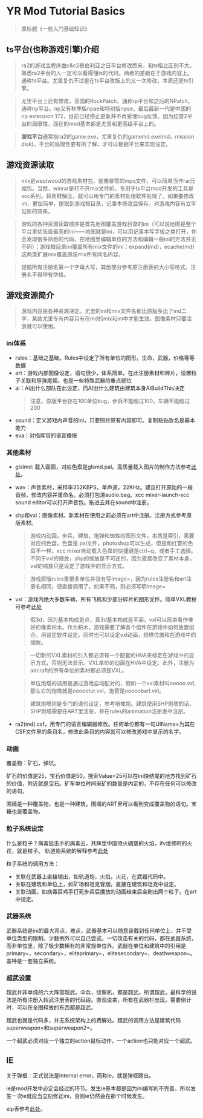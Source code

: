 # YR Mod Tutorial Basics

> 原标题《一些入门基础知识》

## ts平台(也称游戏引擎)介绍

> ra2的游戏主程序由c&c2泰伯利亚之日平台修改而来，和ts相比区别不大。熟悉ra2平台的人一定可以看得懂ts的代码。两者的差距在于游戏内容上。通称ts平台。尤里复仇不过是在ts平台改版上的又一次修改，本质还是ts引擎。

> 尤里平台上还有修改，英国的RockPatch，通称rp平台和之后的NPatch，通称np平台。np又有秋季版npae和特别版npse。最后最新一代是中国的np extension 172，目前已经停止更新并不再受理bug反馈。因为红警2平台的局限性，现在的mod基本都是尤里和更高级平台上的。

> **游戏平台**通常指ra2的game.exe，尤里复仇的gamemd.exe(md，mission disk)。平台的局限性要有所了解，才可以根据平台来实现设定。

## 游戏资源读取

> mix是westwood的游戏素材包，就像暴雪的mpq文件，可以简单当作rar压缩包。当然，winrar是打不开mix文件的。专用于ts平台mod开发的工具是xcc系列。将素材解压，就可以用专门的素材处理软件处理了。如果要修改ini，更加简单，提取到游戏根目录，记事本修改后保存，对游戏内容有立竿见影的效果。

> 游戏的各种资源读取顺序是首先地图覆盖游戏目录的ini（可以说地图是整个平台里优先级最高的ini——地图就是ini，可以用记事本写字板之类打开，你会发现很多熟悉的代码，在地图里编辑单位的方法和编辑一般ini的方法并无不同）；游戏根目录ini覆盖所有mix文件的ini；expand(md)，ecache(md)这两类扩展mix覆盖原装mix所有同名内容。

> 提倡所有注册名第一个字母大写，其他部分参考原注册表的大小写格式。注册名不得带有空格。

## 游戏资源简介

> 游戏内容由各种资源决定。尤里的ini和mix文件名都比原版多出了md二字，某些尤里专有内容只有在md的mix和ini中才能生效。图像素材只要注册就可以使用。

### ini体系

- rules：基础之基础。Rules中设定了所有单位的图形，生命，武器，价格等等数据
- art：游戏内部图像设定，语句很少，体系简单。在此注册素材和碎片，设置粒子关联和导弹尾烟，也是一些特殊武器的重点部位
- ai：AI出什么部队在此设定，而AI出什么建筑由建筑本身AIBuildThis决定
  > 注意，原版平台存在100单位bug，步兵不能超过100，车辆不能超过200
- sound：定义游戏内声音的ini，只要照抄原有内容即可。复制粘贴改名是基本能力
- eva：对指挥官的语音播报

### 其他素材

- glslmd: 载入画面，对应色盘是glsmd.pal。高质量载入图片的制作方法参考[此处](https://tieba.baidu.com/f?kz=1013755765)。
- wav：声音素材，采样率352KBPS，单声道，22KHz。建议打开原始的一段音频，修改内容并重命名。必须打包进audio.bag。xcc mixer-launch-xcc sound editor可以打开声音包。拖进去并在sound中注册。
- shp和vxl：图像素材。新素材在使用之前必须在art中注册。注册方式参考原版素材。
  > 游戏内动画，步兵，建筑，炮弹和蜘蛛的图形文件。本质是索引，需要对应的色盘。色盘是.pal文件，photoshop可以生成，但是和红警的色盘不一样。xcc mixer自动载入色盘的快捷键是ctrl+q，或者手工选择。不同于vxl的缩放，shp的缩放是不可逆的，因为直接改变了素材本身，vxl的缩放只是设定了游戏中的显示方式。

  > 游戏原版rules里很多单位并没有写Image=，因为rules注册名和art注册名相同，便直接调用了。如果不同，则必须写明Image=
- vxl：游戏内绝大多数车辆，所有飞机和少部分碎片的图形文件。简单VXL教程可参考[此处](https://tieba.baidu.com/f?kz=690182833)
  > 假3d，因为基本构成是点，真3d基本构成是平面。vxl可以简单看作堆好的像素积木。作为积木，游戏需要了解各个组件在游戏中如何放置组合。用设定软件设定。同时也可以设定vxl动画，炮塔位置和在游戏中的缩放。

  > 一切新的VXL素材的引入都必须有一个配套的HVA来标定在游戏中的显示方式，否则无法显示。VXL单位的动画在HVA中设定。此外，注册为aircraft的所有单位的素材都必须是VXL。

  > 单位炮塔的调用是通过游戏自动配对的，假如一个vxl素材叫ooooo.vxl,那么它的炮塔就是oooootur.vxl，炮管是ooooobarl.vxl。

  > 建筑炮塔则是专门的语句设定，参考哨戒炮。建筑使用SHP炮塔的话，SHP炮塔需要在ART里注册，并在rules的animation注册表中注册。

- ra2(md).csf，用专门的语言编辑器修改。任何单位都有一句UIName=为其在CSF文件里的条目名，修改此条目的内容就可以修改游戏中显示的名字。

### 动画

覆盖物：矿石，弹坑。

矿石的价值是25，宝石价值是50，搜索Value=25可以在ini快结尾的地方找到矿石的价值，附近就是宝石。矿车单位时间采矿的数量是内定的，不存在任何可以修改的语句。

围墙是一种覆盖物，也是一种建筑。围墙的ART里可以看到变成覆盖物的语句。宝箱也是覆盖物。

### 粒子系统设定

什么是粒子？病毒狙击手的病毒云，共辉里中国喷火碉堡的火焰，ifv维修时的火花，就是粒子。
轨道炮系统的解释参考[此处](https://tieba.baidu.com/f?kz=865014555)

粒子系统的调用方法：

- 关联在武器上直接输出，如轨道炮，火焰，火花，在武器代码中。
- 关联在建筑和单位上，如矿场和坦克冒烟，直接在建筑和坦克中设定。
- 关联动画，如病毒巨鸡手打死步兵后播放的动画结束后会刷出两个粒子。在art中设定。

### 武器系统

武器系统是ini的最大亮点，难点，武器基本可以随意装载到任何单位上，并不受单位类型的限制。少数例外可以自己尝试。一切攻击有关的代码，都在武器系统，而非单位里，除了极少数稀有的非常规单位外。武器在单位和建筑中的引用是primary=，secondary=，eliteprimary=，elitesecondary=，deathweapon=。盖特是一套独立系统。

### 超武设置

超武并非单纯的六大阵营超武。伞兵，侦察机，都是超武。所谓超武，最科学的说法是所有注册入超武注册表的代码段。直观说来，所有在武器栏出现，需要倒计时，可以在全图释放的东西都是超武。

超武也就是代码多，并无系统架构上的费解处。超武的调用方法是建筑代码superweapon=和superweapon2=。

一个超武必须对应一个独立的action鼠标动作，一个action也只能对应一个超武。

## IE

关于弹框：正式说法是internal error，简称ie，就是弹框踢出。

ie是mod开发中必定会经过的环节。发生ie基本都是因为ini编写的不完善，所以发生一次ie就应当立刻修正ini，否则ie仍然会在那个时候发生。

eip表参考[此处](https://www.modenc.renegadeprojects.com/Internal_Error)。
